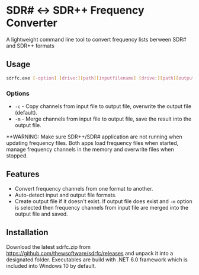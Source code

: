 # SDR# <-> SDR++ Frequency Converter

A lightweight command line tool to convert frequency lists berween SDR# and SDR++ formats

## Usage

```sh
sdrfc.exe [-option] [drive:][path][inputfilename] [drive:][path][outputfilename]
```

### Options
* `-c` - Copy channels from input file to output file, overwrite the output file (default).
* `-m` - Merge channels from input file to output file, save the result into the output file.

**WARNING: Make sure SDR++/SDR# application are not running when updating frequency files. Both apps load frequency files when started, manage frequency channels in the memory and overwrite files when stopped.

## Features
* Convert frequency channels from one format to another. 
* Auto-detect input and output file formats.
* Create output file if it doesn't exist. If output file does exist and `-m` option is selected
then frequency channels from input file are merged into the output file and saved.

## Installation
Download the latest sdrfc.zip from https://github.com/thewsoftware/sdrfc/releases and unpack it into a designated folder. 
Executables are build with .NET 6.0 framework which is included into Windows 10 by default.



